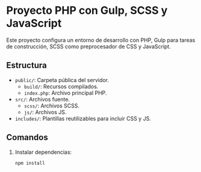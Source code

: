 # Proyecto PHP con Gulp, SCSS y JavaScript

Este proyecto configura un entorno de desarrollo con PHP, Gulp para tareas de construcción, SCSS como preprocesador de CSS y JavaScript.

## Estructura

- `public/`: Carpeta pública del servidor.
  - `build/`: Recursos compilados.
  - `index.php`: Archivo principal PHP.
- `src/`: Archivos fuente.
  - `scss/`: Archivos SCSS.
  - `js/`: Archivos JS.
- `includes/`: Plantillas reutilizables para incluir CSS y JS.

## Comandos

1. Instalar dependencias:
   ```bash
   npm install

